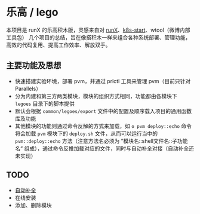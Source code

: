 # 乐高 / lego

本项目是 runX 的乐高积木版，灵感来自对 [runX][runX]、[k8s-start][k8s-start]、wtool（微博内部工具包） 几个项目的总结，旨在像搭积木一样来组合各种系统部署、管理功能，高效的代码复用、提高工作效率、解放双手。

## 主要功能及思想

* 快速搭建实验环境，部署 pvm，并通过 prlctl 工具来管理 pvm（目前只针对 Parallels）
* 分为内建和第三方两类模块，模块的组织方式相同，功能都由各模块下 `legoes` 目录下的脚本提供
* 默认会根据 `common/legoes/export` 文件中的配置及顺序载入项目的通用函数库及功能
* 其他模块的功能则通过命令反解的方式来加载，如 `o pvm deploy::echo` 命令将会加载 `pvm` 模块下的 `deploy.sh` 文件，从而可以运行当中的 `pvm::deploy::echo` 方法（注意方法名必须为 ”模块名::shell文件名::子功能名“ 组成），通过命令反推加载对应的文件，同时与自动补全对接（自动补全还未实现）

## TODO

* [自动补全][auto_completion]
* 在线安装
* 添加、删除模块

[auto_completion]:https://www.infoq.cn/article/bash-programmable-completion-tutorial
[runX]:https://github.com/idevz/runx
[k8s-start]:https://github.com/idevz/k8s-start
